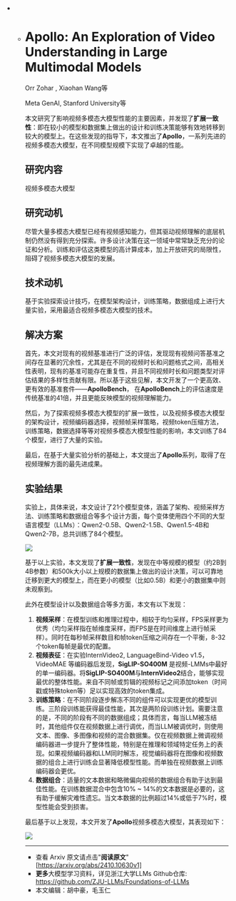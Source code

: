 - - # Apollo: An Exploration of Video Understanding in Large Multimodal Models

    Orr Zohar , Xiaohan Wang等

    Meta GenAI, Stanford University等

    本文研究了影响视频多模态大模型性能的主要因素，并发现了**扩展一致性**：即在较小的模型和数据集上做出的设计和训练决策能够有效地转移到较大的模型上。在这些发现的指导下，本文推出了**Apollo**，一系列先进的视频多模态大模型，在不同模型规模下实现了卓越的性能。

    ## 研究内容

    视频多模态大模型

    ## 研究动机

    尽管大量多模态大模型已经有视频感知能力，但其驱动视频理解的底层机制仍然没有得到充分探索。许多设计决策在这一领域中常常缺乏充分的论证和分析。训练和评估这类模型的高计算成本，加上开放研究的局限性，阻碍了视频多模态大模型的发展。

    ## 技术动机

    基于实验探索设计技巧，在模型架构设计，训练策略，数据组成上进行大量实验，采用最适合视频多模态大模型的技术。

    ## 解决方案

    首先，本文对现有的视频基准进行广泛的评估，发现现有视频问答基准之间存在显著的冗余性，尤其是在不同的视频时长和问题格式之间，高相关性表明，现有的基准可能存在重复性，并且不同视频时长和问题类型对评估结果的多样性贡献有限。所以基于这些见解，本文开发了一个更高效、更有效的基准套件——**ApolloBench**， 在**ApolloBench**上的评估速度是传统基准的41倍，并且更能反映模型的视频理解能力。

    然后，为了探索视频多模态大模型的扩展一致性，以及视频多模态大模型的架构设计，视频编码器选择，视频帧采样策略，视频token压缩方法，训练策略，数据选择等等对视频多模态大模型性能的影响，本文训练了84个模型，进行了大量的实验。

    最后，在基于大量实验分析的基础上，本文提出了**Apollo**系列，取得了在视频理解方面的最先进成果。
  
    ## 实验结果
  
    实验上，具体来说，本文设计了21个模型变体，涵盖了架构、视频采样方法、训练策略和数据组合等多个设计方面，每个变体使用四个不同的大型语言模型（LLMs）：Qwen2-0.5B、Qwen2-1.5B、Qwen1.5-4B和Qwen2-7B，总共训练了84个模型。
  
    ![](https://fastly.jsdelivr.net/gh/bucketio/img2@main/2024/12/22/1734859524947-730cbd0a-6e83-48ac-969c-918bd9507784.png)
  
  
    基于以上实验，本文发现了**扩展一致性**，发现在中等规模的模型（约2B到4B参数）和500k大小以上规模的数据集上做出的设计决策，可以可靠地迁移到更大的模型上，而在更小的模型（比如0.5B）和更小的数据集中则未观察到。
  
    此外在模型设计以及数据组合等多方面，本文有以下发现：
  
    1. **视频采样**：在模型训练和推理过程中，相较于均匀采样，FPS采样更为优秀（均匀采样指在帧维度采样，而FPS是在时间维度上进行帧采样）。同时在每秒帧采样数目和帧token压缩之间存在一个平衡，8-32个token每帧是最优的配置。
    2. **视频表征**：在实验InternVideo2, LanguageBind-Video v1.5， VideoMAE 等编码器后发现，**SigLIP-SO400M** 是视频-LMMs中最好的单一编码器。将**SigLIP-SO400M**与**InternVideo2**结合，能够实现最优的整体性能。来自不同帧或剪辑的视频标记之间添加token（时间戳或特殊token等）足以实现高效的token集成。
    3. **训练策略**：在不同阶段逐步解冻不同的组件可以实现更优的模型训练。三阶段训练能获得最佳性能，其次是两阶段训练计划。需要注意的是，不同的阶段有不同的数据组成；具体而言，每当LLM被冻结时，其他组件仅在视频数据上进行调优，而当LLM被调优时，则使用文本、图像、多图像和视频的混合数据集。仅在视频数据上微调视频编码器进一步提升了整体性能，特别是在推理和领域特定任务上的表现。如果视频编码器和LLM同时解冻，视觉编码器将在图像和视频数据的组合上进行训练会显著降低模型性能。而单独在视频数据上训练编码器会更优。
    4. **数据组合**：适量的文本数据和略微偏向视频的数据组合有助于达到最佳性能。在训练数据混合中包含10% ~ 14%的文本数据是必要的，这有助于缓解灾难性遗忘。当文本数据的比例超过14%或低于7%时，模型性能会受到损害。
  
    最后基于以上发现，本文开发了**Apollo**视频多模态大模型，其表现如下：
  

    ![](https://fastly.jsdelivr.net/gh/bucketio/img6@main/2024/12/22/1734859544714-7deef02a-89ee-4210-aa2f-c0664154abdc.png)
  
  
    ---
  
    - 查看 Arxiv 原文请点击"**阅读原文**"[https://arxiv.org/abs/2410.10630v1]
    - **更多**大模型学习资料，详见浙江大学LLMs Github仓库: 
      https://github.com/ZJU-LLMs/Foundations-of-LLMs
    - 本文编辑：胡中豪，毛玉仁